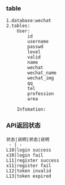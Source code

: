 ### table
    1.database:wechat
    2.tables:
        User:
            id
            username
            passwd
            level
            valid
            name
            wechat
            wechat_name
            wechat_img
            qq
            tel
            profession
            area
        
        Infomation:



### API返回状态

    状态|说明|状态|说明
     - | - 
    L10|login success
    x10|login fail
    L11|register success
    x11|register fail
    L12|token invalid
    L13|token expired






